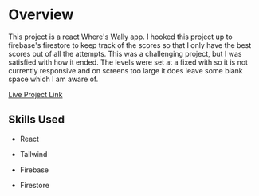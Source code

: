 # Overview
This project is a react Where's Wally app.  I hooked this project up to firebase's firestore to keep track of the scores so that I only have the best scores out of all the attempts.  This was a challenging project, but I was satisfied with how it ended.  The levels were set at a fixed with so it is not currently responsive and on screens too large it does leave some blank space which I am aware of.

[Live Project Link ](photo-tagging-c233a.firebaseapp.com)
## Skills Used
- React 

- Tailwind 

- Firebase 

- Firestore

